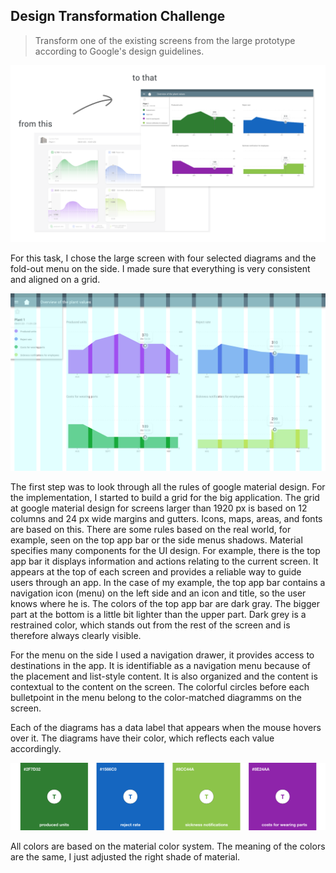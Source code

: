 ## Design Transformation Challenge

> Transform one of the existing screens from the large prototype according to Google's design guidelines.

![verlgeich](/assets/vergleich.png)

For this task, I chose the large screen with four selected diagrams and the fold-out menu on the side. I made sure that everything is very consistent and aligned on a grid. 

![raster](/assets/Material_Dashboard_Raster.png)

The first step was to look through all the rules of google material design. 
For the implementation, I started to build a grid for the big application. The grid at google material design for screens larger than 1920 px is based on 12 columns and 24 px wide margins and gutters. Icons, maps, areas, and fonts are based on this. There are some rules based on the real world, for example, seen on the top app bar or the side menus shadows.
Material specifies many components for the UI design. For example, there is the top app bar it displays information and actions relating to the current screen. It appears at the top of each screen and provides a reliable way to guide users through an app. In the case of my example, the top app bar contains a navigation icon (menu) on the left side and an icon and title, so the user knows where he is. The colors of the top app bar are dark gray. The bigger part at the bottom is a little bit lighter than the upper part. Dark grey is a restrained color, which stands out from the rest of the screen and is therefore always clearly visible.

For the menu on the side I used a navigation drawer, it provides access to destinations in the app. It is identifiable as a navigation menu because of the placement and list-style content. It is also organized and the content is contextual to the content on the screen. The colorful circles before each bulletpoint in the menu belong to the color-matched diagramms on the screen. 

Each of the diagrams has a data label that appears when the mouse hovers over it. The diagrams have their color, which reflects each value accordingly. 

![color](/assets/vergleich_colors.png)

All colors are based on the material color system. The meaning of the colors are the same, I just adjusted the right shade of material.
